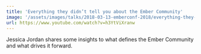 ```yaml
---
title: 'Everything they didn’t tell you about the Ember Community'
image: '/assets/images/talks/2018-03-13-emberconf-2018/everything-they-didnt-tell-you-about-the-ember-community.png'
url: https://www.youtube.com/watch?v=h3YtViXranw
---
```


Jessica Jordan shares some insights to what defines the Ember Community and
what drives it forward.
